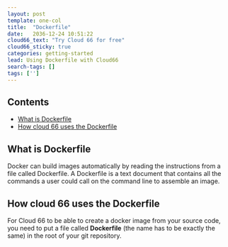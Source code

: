 ```yaml
---
layout: post
template: one-col
title:  "Dockerfile"
date:   2036-12-24 10:51:22
cloud66_text: "Try Cloud 66 for free"
cloud66_sticky: true
categories: getting-started
lead: Using Dockerfile with Cloud66
search-tags: []
tags: ['']
---
```


<h2>Contents</h2>
<ul class="page-toc">
    <li><a href="#dockerfile">What is Dockerfile</a></li>
    <li><a href="#how_to">How cloud 66 uses the Dockerfile</a></li>
</ul>

<h2 id="dockerfile">What is Dockerfile</h2>

Docker can build images automatically by reading the instructions from a file called Dockerfile. A Dockerfile is a text document that contains all the commands a user could call on the command line to assemble an image.

<h2 id="how_to">How cloud 66 uses the Dockerfile</h2>

For Cloud 66 to be able to create a docker image from your source code, you need to put a file called __Dockerfile__ (the name has to be exactly the same) in the root of your git repository.


